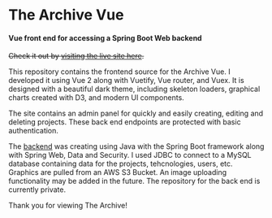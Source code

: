 # The Archive Vue
#### Vue front end for accessing a Spring Boot Web backend

~~Check it out by [visiting the live site here](https://archive.flaresoftware.com/).~~

This repository contains the frontend source for the Archive Vue. I developed it 
using Vue 2 along with Vuetify, Vue router, and Vuex. It is designed with a 
beautiful dark theme, including skeleton loaders, graphical charts created with 
D3, and modern UI components. 

The site contains an admin panel for quickly and easily creating, editing and 
deleting projects. These back end endpoints are protected with basic authentication.

The [backend](https://github.com/theclayton/archive-spring) was creating using Java with the Spring Boot framework along with Spring Web, Data and 
Security. I used JDBC to connect to a MySQL database containing data for the projects,
tehcnologies, users, etc. Graphics are pulled from an AWS S3 Bucket. An image uploading 
functionality may be added in the future. The repository for the back end is currently private.

Thank you for viewing The Archive!
